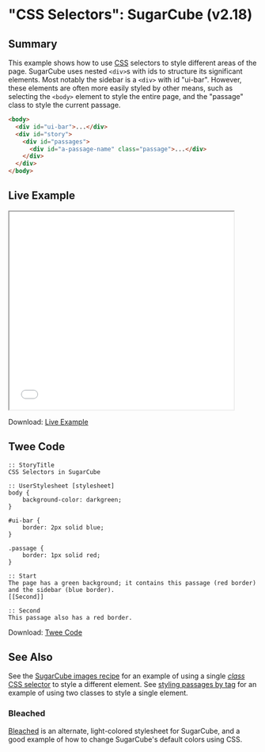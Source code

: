 # "CSS Selectors": SugarCube (v2.18)

## Summary

This example shows how to use [CSS](../../terms/terms_css.md) selectors to style different areas of the page. SugarCube uses nested `<div>`s with ids to structure its significant elements. Most notably the sidebar is a `<div>` with id "ui-bar". However, these elements are often more easily styled by other means, such as selecting the `<body>` element to style the entire page, and the "passage" class to style the current passage.

```html
<body>
  <div id="ui-bar">...</div>
  <div id="story">
    <div id="passages">
      <div id="a-passage-name" class="passage">...</div>
    </div>
  </div>
</body>
```

## Live Example

<section>
<iframe src="sugarcube_cssselectors_example.html" height=400 width=90%></iframe>

Download: <a href="sugarcube_cssselectors_example.html" target="_blank">Live Example</a>
</section>

## Twee Code

```twee
:: StoryTitle
CSS Selectors in SugarCube

:: UserStylesheet [stylesheet]
body {
    background-color: darkgreen;
}

#ui-bar {
    border: 2px solid blue;
}

.passage {
    border: 1px solid red;
}

:: Start
The page has a green background; it contains this passage (red border) and the sidebar (blue border).
[[Second]]

:: Second
This passage also has a red border.
```

Download: <a href="sugarcube_cssselectors_twee.txt" target="_blank">Twee Code</a>

## See Also

See the [SugarCube images recipe](../../images/sugarcube/sugarcube_images.md) for an example of using a single [*class* CSS selector](https://developer.mozilla.org/en-US/docs/Web/CSS/Class_selectors) to style a different element. See [styling passages by tag](../../passagetags/sugarcube/sugarcube_passagetags.md) for an example of using two classes to style a single element.

### Bleached

[Bleached](https://www.motoslave.net/sugarcube/2/#downloads) is an alternate, light-colored stylesheet for SugarCube, and a good example of how to change SugarCube's default colors using CSS.
